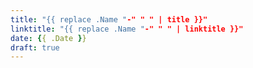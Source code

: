 ```yaml
---
title: "{{ replace .Name "-" " " | title }}"
linktitle: "{{ replace .Name "-" " " | linktitle }}"
date: {{ .Date }}
draft: true
---
```


